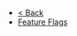 <!-- docs/contributing/_sidebar.md -->

* [< Back](/)
* [Feature Flags](/contributing/feature-flags.md)

